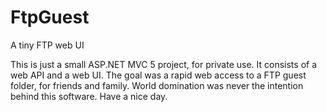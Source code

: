 # FtpGuest
A tiny FTP web UI

This is just a small ASP.NET MVC 5 project, for private use. It consists of a web API and a web UI. The goal was a rapid web access to a FTP guest folder, for friends and family. World domination was never the intention behind this software. Have a nice day.
